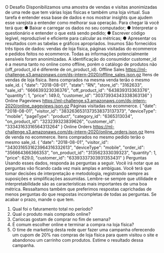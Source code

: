 O Desafio
Disponibilizamos uma amostra de vendas e visitas anonimizadas de uma rede que tem várias
lojas físicas e também uma loja virtual.
Sua tarefa é entender essa base de dados e nos mostrar insights que ajudem esse varejista a
entender como melhorar sua operação.
Para chegar lá você terá que:
● Baixar e carregar os dados no seu computador;
● Interpretar o questionário e entender o que está sendo pedido;
● Escrever código legível, reproduzível e eficiente para calcular as métricas;
● Apresentar os resultados com as tabelas e gráficos apropriados.
Insumos
São fornecidos três tipos de dados: vendas de loja física, páginas visitadas do ecommerce e
pedidos feitos no ecommerce.
Todas as informações potencialmente sensíveis foram anonimizadas. A identificação do
consumidor customer_id é a mesma tanto no online como offline, porém o catálogo de
produtos não (off_product_id é diferente de on_product_id).
Offline Sales
https://ml-challenge.s3.amazonaws.com/ds-intern-2020/offline_sales.json.gz
Itens de vendas de loja física. Itens comprados na mesma venda terão o mesmo sale_id.
{
"date": "2018-08-01",
"state": "RN",
"store_id": "3162633",
"sale_id": "666639323036376",
"off_product_id": "643839313363376",
"quantity": 1,
"price": 149.0,
"customer_id": "30373934343338363136"
}
Online Pageviews
https://ml-challenge.s3.amazonaws.com/ds-intern-2020/online_pageviews.json.gz
Páginas visitadas no ecommerce.
{
"date": "2018-08-01",
"visitor_id": "3832636531373538373137373",
"deviceType": "mobile",
"pageType": "product",
"category_id": "6365313034",
"on_product_id": "323239323839626",
"customer_id": "33343163316564313264"
}
Online Orders
https://ml-challenge.s3.amazonaws.com/ds-intern-2020/online_orders.json.gz
Itens de venda no ecommerce. Itens comprados no mesmo pedido terão o mesmo sale_id.
{
"date": "2018-08-01",
"visitor_id": "3430316531623964316332613",
"deviceType": "mobile",
"order_id": "356664366366353",
"on_product_id": "313562333039323",
"quantity": 1,
"price": 629.0,
"customer_id": "63393337303931353431"
}
Perguntas
Usando esses dados, responda às perguntas a seguir.
Você irá notar que as perguntas vão ficando cada vez mais amplas e ambíguas. Você terá que
tomar decisões de interpretação e metodologia, registrando sempre as suposições e
simplificações assumidas.
Lembre-se sempre que utilidade e interpretabilidade são as características mais importantes de
uma boa métrica.
Ressaltamos também que preferimos respostas caprichadas de menos perguntas do que
respostas incompletas de todas as perguntas. Se acabar o prazo, mande o que tem.
1. Qual foi o faturamento total no período?
2. Qual o produto mais comprado online?
3. Cariocas gostam de comprar no fim de semana?
4. É comum escolher online e terminar a compra na loja física?
5. O time de marketing desta rede quer fazer uma campanha oferecendo
um cupom de 20% nas compras de loja física para quem visitou o site e
abandonou um carrinho com produtos. Estime o resultado dessa
campanha.

